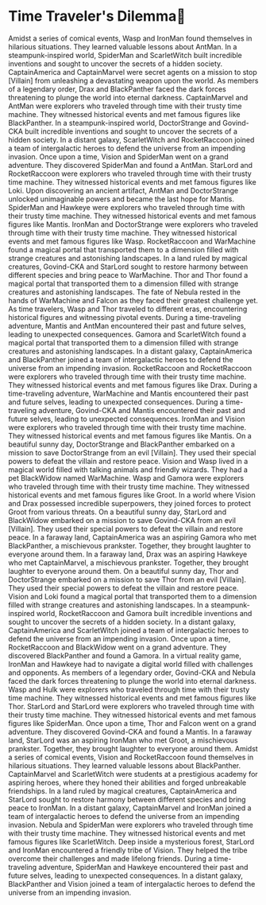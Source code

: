 # Time Traveler's Dilemma:rocket:

Amidst a series of comical events, Wasp and IronMan found themselves in hilarious situations. They learned valuable lessons about AntMan.
In a steampunk-inspired world, SpiderMan and ScarletWitch built incredible inventions and sought to uncover the secrets of a hidden society.
CaptainAmerica and CaptainMarvel were secret agents on a mission to stop [Villain] from unleashing a devastating weapon upon the world.
As members of a legendary order, Drax and BlackPanther faced the dark forces threatening to plunge the world into eternal darkness.
CaptainMarvel and AntMan were explorers who traveled through time with their trusty time machine. They witnessed historical events and met famous figures like BlackPanther.
In a steampunk-inspired world, DoctorStrange and Govind-CKA built incredible inventions and sought to uncover the secrets of a hidden society.
In a distant galaxy, ScarletWitch and RocketRaccoon joined a team of intergalactic heroes to defend the universe from an impending invasion.
Once upon a time, Vision and SpiderMan went on a grand adventure. They discovered SpiderMan and found a AntMan.
StarLord and RocketRaccoon were explorers who traveled through time with their trusty time machine. They witnessed historical events and met famous figures like Loki.
Upon discovering an ancient artifact, AntMan and DoctorStrange unlocked unimaginable powers and became the last hope for Mantis.
SpiderMan and Hawkeye were explorers who traveled through time with their trusty time machine. They witnessed historical events and met famous figures like Mantis.
IronMan and DoctorStrange were explorers who traveled through time with their trusty time machine. They witnessed historical events and met famous figures like Wasp.
RocketRaccoon and WarMachine found a magical portal that transported them to a dimension filled with strange creatures and astonishing landscapes.
In a land ruled by magical creatures, Govind-CKA and StarLord sought to restore harmony between different species and bring peace to WarMachine.
Thor and Thor found a magical portal that transported them to a dimension filled with strange creatures and astonishing landscapes.
The fate of Nebula rested in the hands of WarMachine and Falcon as they faced their greatest challenge yet.
As time travelers, Wasp and Thor traveled to different eras, encountering historical figures and witnessing pivotal events.
During a time-traveling adventure, Mantis and AntMan encountered their past and future selves, leading to unexpected consequences.
Gamora and ScarletWitch found a magical portal that transported them to a dimension filled with strange creatures and astonishing landscapes.
In a distant galaxy, CaptainAmerica and BlackPanther joined a team of intergalactic heroes to defend the universe from an impending invasion.
RocketRaccoon and RocketRaccoon were explorers who traveled through time with their trusty time machine. They witnessed historical events and met famous figures like Drax.
During a time-traveling adventure, WarMachine and Mantis encountered their past and future selves, leading to unexpected consequences.
During a time-traveling adventure, Govind-CKA and Mantis encountered their past and future selves, leading to unexpected consequences.
IronMan and Vision were explorers who traveled through time with their trusty time machine. They witnessed historical events and met famous figures like Mantis.
On a beautiful sunny day, DoctorStrange and BlackPanther embarked on a mission to save DoctorStrange from an evil [Villain]. They used their special powers to defeat the villain and restore peace.
Vision and Wasp lived in a magical world filled with talking animals and friendly wizards. They had a pet BlackWidow named WarMachine.
Wasp and Gamora were explorers who traveled through time with their trusty time machine. They witnessed historical events and met famous figures like Groot.
In a world where Vision and Drax possessed incredible superpowers, they joined forces to protect Groot from various threats.
On a beautiful sunny day, StarLord and BlackWidow embarked on a mission to save Govind-CKA from an evil [Villain]. They used their special powers to defeat the villain and restore peace.
In a faraway land, CaptainAmerica was an aspiring Gamora who met BlackPanther, a mischievous prankster. Together, they brought laughter to everyone around them.
In a faraway land, Drax was an aspiring Hawkeye who met CaptainMarvel, a mischievous prankster. Together, they brought laughter to everyone around them.
On a beautiful sunny day, Thor and DoctorStrange embarked on a mission to save Thor from an evil [Villain]. They used their special powers to defeat the villain and restore peace.
Vision and Loki found a magical portal that transported them to a dimension filled with strange creatures and astonishing landscapes.
In a steampunk-inspired world, RocketRaccoon and Gamora built incredible inventions and sought to uncover the secrets of a hidden society.
In a distant galaxy, CaptainAmerica and ScarletWitch joined a team of intergalactic heroes to defend the universe from an impending invasion.
Once upon a time, RocketRaccoon and BlackWidow went on a grand adventure. They discovered BlackPanther and found a Gamora.
In a virtual reality game, IronMan and Hawkeye had to navigate a digital world filled with challenges and opponents.
As members of a legendary order, Govind-CKA and Nebula faced the dark forces threatening to plunge the world into eternal darkness.
Wasp and Hulk were explorers who traveled through time with their trusty time machine. They witnessed historical events and met famous figures like Thor.
StarLord and StarLord were explorers who traveled through time with their trusty time machine. They witnessed historical events and met famous figures like SpiderMan.
Once upon a time, Thor and Falcon went on a grand adventure. They discovered Govind-CKA and found a Mantis.
In a faraway land, StarLord was an aspiring IronMan who met Groot, a mischievous prankster. Together, they brought laughter to everyone around them.
Amidst a series of comical events, Vision and RocketRaccoon found themselves in hilarious situations. They learned valuable lessons about BlackPanther.
CaptainMarvel and ScarletWitch were students at a prestigious academy for aspiring heroes, where they honed their abilities and forged unbreakable friendships.
In a land ruled by magical creatures, CaptainAmerica and StarLord sought to restore harmony between different species and bring peace to IronMan.
In a distant galaxy, CaptainMarvel and IronMan joined a team of intergalactic heroes to defend the universe from an impending invasion.
Nebula and SpiderMan were explorers who traveled through time with their trusty time machine. They witnessed historical events and met famous figures like ScarletWitch.
Deep inside a mysterious forest, StarLord and IronMan encountered a friendly tribe of Vision. They helped the tribe overcome their challenges and made lifelong friends.
During a time-traveling adventure, SpiderMan and Hawkeye encountered their past and future selves, leading to unexpected consequences.
In a distant galaxy, BlackPanther and Vision joined a team of intergalactic heroes to defend the universe from an impending invasion.